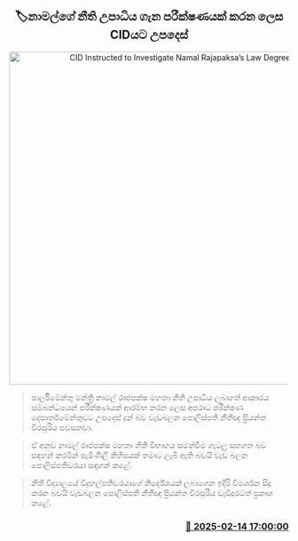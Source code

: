 <p align='center'><b><h2 align='center' title='CID Instructed to Investigate Namal Rajapaksa’s Law Degree'>🏷නාමල්ගේ නීති උපාධිය ගැන පරීක්ෂණයක් කරන ලෙස CIDයට උපදෙස්</h2></b></p>
<p align='center'><img src='https://helakuru.sgp1.cdn.digitaloceanspaces.com/esana/images/lib/namal-rajapaksha-ff.jpg' width='600' alt='CID Instructed to Investigate Namal Rajapaksa’s Law Degree'></p>

> පාර්ලිමේන්තු මන්ත්‍රි නාමල් රාජපක්ෂ මහතා නීති උපාධිය ලබාගත් ආකාරය සම්බන්ධයෙන් පරීක්ෂණයක් ආරම්භ කරන ලෙස අපරාධ පරීක්ෂණ දෙපාර්තමේන්තුවට උපදෙස් දුන් බව වැඩබලන පොලිස්පති නීතීඥ ප්‍රියන්ත වීරසූරිය පවසනවා.

> ඒ අනුව නාමල් රාජපක්ෂ මහතා නීතී විභාගය සමත්වීම ගැටලු සහගත බව සඳහන් කරමින් පැමිණිලි කිහිපයක් තමාට ලැබී ඇති බවයි වැඩ බලන පොලිස්පතිවරයා සඳහන් කළේ.

> නීතී විද්‍යාලයේ විදුහල්පතිවරයාගේ නිර්දේශයක් ලබාගෙන ඉදිරි විමර්ශන සිදු කරන බවයි වැඩබලන පොලිස්පති නීතීඥ ප්‍රියන්ත වීරසූරිය වැඩිදුරටත් ප්‍රකාශ කළේ. 



<h3 align='right'><a href='https://www.helakuru.lk/esana/p/107454/'>📅 2025-02-14 17:00:00</a></h3>

